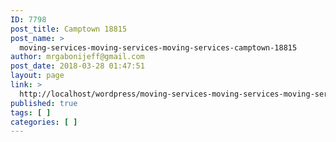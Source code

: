 ```yaml
---
ID: 7798
post_title: Camptown 18815
post_name: >
  moving-services-moving-services-moving-services-camptown-18815
author: mrgabonijeff@gmail.com
post_date: 2018-03-28 01:47:51
layout: page
link: >
  http://localhost/wordpress/moving-services-moving-services-moving-services-camptown-18815/
published: true
tags: [ ]
categories: [ ]
---
```

